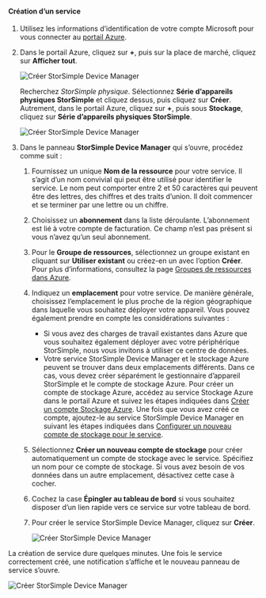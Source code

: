 <!--author=alkohli last changed:02/10/2017-->


#### <a name="to-create-a-new-service"></a>Création d’un service

1. Utilisez les informations d’identification de votre compte Microsoft pour vous connecter au [portail Azure](https://portal.azure.com/).

2. Dans le portail Azure, cliquez sur **+**, puis sur la place de marché, cliquez sur **Afficher tout**.

    ![Créer StorSimple Device Manager](./media/storsimple-8000-create-new-service/createssdevman1.png)

    Recherchez _StorSimple physique_. Sélectionnez **Série d’appareils physiques StorSimple** et cliquez dessus, puis cliquez sur **Créer**. Autrement, dans le portail Azure, cliquez sur **+**, puis sous **Stockage**, cliquez sur **Série d’appareils physiques StorSimple**.

    ![Créer StorSimple Device Manager](./media/storsimple-8000-create-new-service/createssdevman11.png)

3. Dans le panneau **StorSimple Device Manager** qui s’ouvre, procédez comme suit :
   
   1. Fournissez un unique **Nom de la ressource** pour votre service. Il s’agit d’un nom convivial qui peut être utilisé pour identifier le service. Le nom peut comporter entre 2 et 50 caractères qui peuvent être des lettres, des chiffres et des traits d’union. Il doit commencer et se terminer par une lettre ou un chiffre.

   2. Choisissez un **abonnement** dans la liste déroulante. L’abonnement est lié à votre compte de facturation. Ce champ n’est pas présent si vous n’avez qu’un seul abonnement.

   3. Pour le **Groupe de ressources**, sélectionnez un groupe existant en cliquant sur **Utiliser existant** ou créez-en un avec l’option **Créer**. Pour plus d’informations, consultez la page [Groupes de ressources dans Azure](https://azure.microsoft.com/documentation/articles/virtual-machines-windows-infrastructure-resource-groups-guidelines/).
   
   4. Indiquez un **emplacement** pour votre service. De manière générale, choisissez l’emplacement le plus proche de la région géographique dans laquelle vous souhaitez déployer votre appareil. Vous pouvez également prendre en compte les considérations suivantes : 
      
      * Si vous avez des charges de travail existantes dans Azure que vous souhaitez également déployer avec votre périphérique StorSimple, nous vous invitons à utiliser ce centre de données.
      * Votre service StorSimple Device Manager et le stockage Azure peuvent se trouver dans deux emplacements différents. Dans ce cas, vous devez créer séparément le gestionnaire d’appareil StorSimple et le compte de stockage Azure. Pour créer un compte de stockage Azure, accédez au service Stockage Azure dans le portail Azure et suivez les étapes indiquées dans [Créer un compte Stockage Azure](../articles/storage/common/storage-create-storage-account.md#create-a-storage-account). Une fois que vous avez créé ce compte, ajoutez-le au service StorSimple Device Manager en suivant les étapes indiquées dans [Configurer un nouveau compte de stockage pour le service](../articles/storsimple/storsimple-8000-deployment-walkthrough-u2.md#configure-a-new-storage-account-for-the-service).

   5. Sélectionnez **Créer un nouveau compte de stockage** pour créer automatiquement un compte de stockage avec le service. Spécifiez un nom pour ce compte de stockage. Si vous avez besoin de vos données dans un autre emplacement, désactivez cette case à cocher.

   6. Cochez la case **Épingler au tableau de bord** si vous souhaitez disposer d’un lien rapide vers ce service sur votre tableau de bord.
      
   7. Pour créer le service StorSimple Device Manager, cliquez sur **Créer**.

       ![Créer StorSimple Device Manager](./media/storsimple-8000-create-new-service/createssdevman2.png)
   
La création de service dure quelques minutes. Une fois le service correctement créé, une notification s’affiche et le nouveau panneau de service s’ouvre.
   
![Créer StorSimple Device Manager](./media/storsimple-8000-create-new-service/createssdevman5.png)



